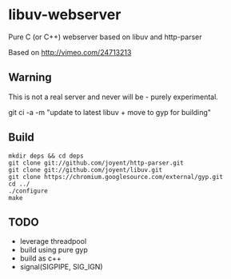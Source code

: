 # libuv-webserver

Pure C (or C++) webserver based on libuv and http-parser

Based on http://vimeo.com/24713213


## Warning

This is not a real server and never will be - purely experimental.

git ci -a -m "update to latest libuv + move to gyp for building"
## Build

    mkdir deps && cd deps
    git clone git://github.com/joyent/http-parser.git
    git clone git://github.com/joyent/libuv.git
    git clone https://chromium.googlesource.com/external/gyp.git
    cd ../
    ./configure
    make

## TODO

 - leverage threadpool
 - build using pure gyp
 - build as c++ 
 - signal(SIGPIPE, SIG_IGN)
